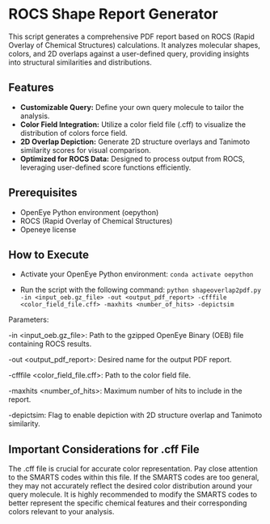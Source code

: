 # __ROCS Shape Report Generator__

This script generates a comprehensive PDF report based on ROCS (Rapid Overlay of Chemical Structures) calculations. It analyzes molecular shapes, colors, and 2D overlaps against a user-defined query, providing insights into structural similarities and distributions.

## Features

* __Customizable Query:__ Define your own query molecule to tailor the analysis.
* __Color Field Integration:__ Utilize a color field file (.cff) to visualize the distribution of colors force field.
* __2D Overlap Depiction:__ Generate 2D structure overlays and Tanimoto similarity scores for visual comparison.
* __Optimized for ROCS Data:__ Designed to process output from ROCS, leveraging user-defined score functions efficiently.

## Prerequisites
* OpenEye Python environment (oepython)
* ROCS (Rapid Overlay of Chemical Structures)
* Openeye license

## How to Execute
* Activate your OpenEye Python environment:
``` conda activate oepython ```

* Run the script with the following command:
``` python shapeoverlap2pdf.py -in <input_oeb.gz_file> -out <output_pdf_report> -cfffile <color_field_file.cff> -maxhits <number_of_hits> -depictsim ```

Parameters:

-in <input_oeb.gz_file>: Path to the gzipped OpenEye Binary (OEB) file containing ROCS results.

-out <output_pdf_report>: Desired name for the output PDF report.

-cfffile <color_field_file.cff>: Path to the color field file.

-maxhits <number_of_hits>: Maximum number of hits to include in the report.

-depictsim: Flag to enable depiction with 2D structure overlap and Tanimoto similarity.

## Important Considerations for .cff File
The .cff file is crucial for accurate color representation. Pay close attention to the SMARTS codes within this file. If the SMARTS codes are too general, they may not accurately reflect the desired color distribution around your query molecule. It is highly recommended to modify the SMARTS codes to better represent the specific chemical features and their corresponding colors relevant to your analysis.
